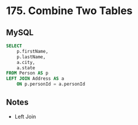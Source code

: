 # 175. Combine Two Tables

## MySQL
```sql
SELECT
    p.firstName,
    p.lastName,
    a.city,
    a.state
FROM Person AS p
LEFT JOIN Address AS a
    ON p.personId = a.personId
```

## Notes
- Left Join
